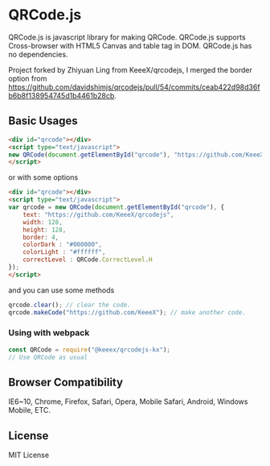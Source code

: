 # QRCode.js
QRCode.js is javascript library for making QRCode. QRCode.js supports Cross-browser with HTML5 Canvas and table tag in DOM.
QRCode.js has no dependencies.

Project forked by Zhiyuan Ling from KeeeX/qrcodejs, I merged the border option from https://github.com/davidshimjs/qrcodejs/pull/54/commits/ceab422d98d36fb6b8f138954745d1b4461b28cb.

## Basic Usages
```html
<div id="qrcode"></div>
<script type="text/javascript">
new QRCode(document.getElementById("qrcode"), "https://github.com/KeeeX/qrcodejs");
</script>
```

or with some options

```html
<div id="qrcode"></div>
<script type="text/javascript">
var qrcode = new QRCode(document.getElementById("qrcode"), {
	text: "https://github.com/KeeeX/qrcodejs",
	width: 128,
	height: 128,
	border: 4,
	colorDark : "#000000",
	colorLight : "#ffffff",
	correctLevel : QRCode.CorrectLevel.H
});
</script>
```

and you can use some methods

```javascript
qrcode.clear(); // clear the code.
qrcode.makeCode("https://github.com/KeeeX"); // make another code.
```

### Using with webpack

```javascript
const QRCode = require("@keeex/qrcodejs-kx");
// Use QRCode as usual
```

## Browser Compatibility
IE6~10, Chrome, Firefox, Safari, Opera, Mobile Safari, Android, Windows Mobile, ETC.

## License
MIT License
